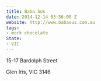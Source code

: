 ```yaml
---
title: Baba Sus
date: 2014-12-14 03:56:00 Z
website: http://www.babasus.com.au
tags:
- mork chocolate
State:
- VIC
---
```


15-17 Bardolph Street

Glen Iris, VIC 3146
